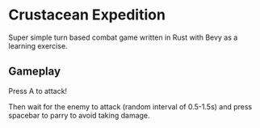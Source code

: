 # Crustacean Expedition
Super simple turn based combat game written in Rust with Bevy as a learning exercise.

## Gameplay
Press A to attack!


Then wait for the enemy to attack (random interval of 0.5-1.5s) and press spacebar to parry to avoid taking damage.